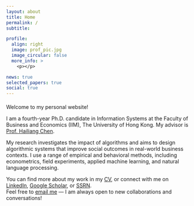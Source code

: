 ```yaml
---
layout: about
title: Home
permalink: /
subtitle:

profile:
  align: right
  image: prof_pic.jpg
  image_circular: false
  more_info: >
    <p></p>

news: true
selected_papers: true
social: true
---
```


<div style="max-width:820px; margin:auto; margin-top:20px;">

  <p>Welcome to my personal website!</p>
  
  <p>
    I am a fourth-year Ph.D. candidate in Information Systems at the Faculty of Business and Economics (IIM), The University of Hong Kong. My advisor is <a href="https://www.hkubs.hku.hk/people/hailiang-chen/" target="_blank">Prof. Hailiang Chen</a>.
  </p>
  
  <p>
    My research investigates the impact of algorithms and aims to design algorithmic systems that improve social outcomes in real-world business contexts. I use a range of empirical and behavioral methods, including econometrics, field experiments, applied machine learning, and natural language processing.
  </p>

  <p>
    You can find more about my work in my <a href="/cv/" target="_blank">CV</a>, or connect with me on <a href="https://www.linkedin.com/in/miao-y-86a492118/" target="_blank">LinkedIn</a>, <a href="https://scholar.google.com/citations?user=Psa2zHcAAAAJ" target="_blank">Google Scholar</a>, or <a href="https://papers.ssrn.com/sol3/cf_dev/AbsByAuth.cfm?per_id=4796013" target="_blank">SSRN</a>.<br>
    Feel free to <a href="mailto:miaoyu@connect.hku.hk">email me</a> — I am always open to new collaborations and conversations!
  </p>
  
</div>
